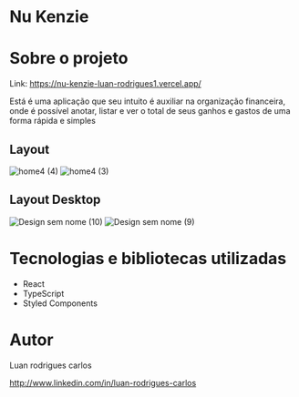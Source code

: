 # Nu Kenzie
###
# Sobre o projeto

Link: https://nu-kenzie-luan-rodrigues1.vercel.app/

Está é uma aplicação que seu intuito é auxiliar na organização financeira, onde é possível anotar, listar e ver o total de seus ganhos e gastos de uma forma rápida e simples

## Layout 
![home4 (4)](https://user-images.githubusercontent.com/106760673/216421998-10fdc45b-4ac1-447e-b91f-e888e3720e53.png) ![home4 (3)](https://user-images.githubusercontent.com/106760673/216422080-de334abc-bb81-47b6-a625-b184adb2900e.png)


## Layout Desktop
![Design sem nome (10)](https://user-images.githubusercontent.com/106760673/216424374-27d5d708-66e8-4fbf-a0a6-28361c4cb001.png) ![Design sem nome (9)](https://user-images.githubusercontent.com/106760673/216423867-83d3e1dc-eb6c-46d8-a4e8-db708ef7f701.png)


# Tecnologias e bibliotecas utilizadas
- React 
- TypeScript
- Styled Components


# Autor

Luan rodrigues carlos

http://www.linkedin.com/in/luan-rodrigues-carlos
